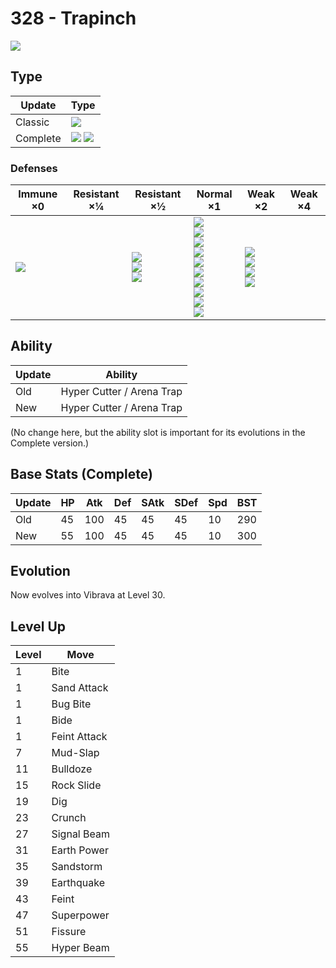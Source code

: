 # 328 - Trapinch
![][328]

## Type

Update   | Type
---      | ---
Classic  | ![][ground]
Complete | ![][bug]  ![][ground]

### Defenses

Immune ×0         | Resistant ×¼ | Resistant ×½                                    | Normal ×1                                                                                                                                    | Weak ×2                                                | Weak ×4
---               | ---          | ---                                             | ---                                                                                                                                          | ---                                                    | ---
![][electric]<br> | &nbsp;       | ![][fighting]<br>![][poison]<br>![][ground]<br> | ![][normal]<br>![][rock]<br>![][bug]<br>![][ghost]<br>![][steel]<br>![][grass]<br>![][psychic]<br>![][dragon]<br>![][dark]<br>![][fairy]<br> | ![][flying]<br>![][fire]<br>![][water]<br>![][ice]<br> | &nbsp;

## Ability

Update | Ability
---    | ---
Old    | Hyper Cutter / Arena Trap
New    | Hyper Cutter / Arena Trap

(No change here, but the ability slot is important for its evolutions in the Complete version.)

## Base Stats (Complete)

Update | HP  | Atk | Def | SAtk | SDef | Spd | BST
---    | --- | --- | --- | ---  | ---  | --- | ---
Old    | 45  | 100 | 45  | 45   | 45   | 10  | 290
New    | 55  | 100 | 45  | 45   | 45   | 10  | 300

## Evolution
Now evolves into Vibrava at Level 30.

## Level Up

Level | Move
---   | ---
1     | Bite
1     | Sand Attack
1     | Bug Bite
1     | Bide
1     | Feint Attack
7     | Mud-Slap
11    | Bulldoze
15    | Rock Slide
19    | Dig
23    | Crunch
27    | Signal Beam
31    | Earth Power
35    | Sandstorm
39    | Earthquake
43    | Feint
47    | Superpower
51    | Fissure
55    | Hyper Beam

[328]: ../img/pokemon/328.png
[normal]: ../img/types/normal.png
[fire]: ../img/types/fire.png
[fighting]: ../img/types/fighting.png
[water]: ../img/types/water.png
[flying]: ../img/types/flying.png
[grass]: ../img/types/grass.png
[poison]: ../img/types/poison.png
[electric]: ../img/types/electric.png
[ground]: ../img/types/ground.png
[psychic]: ../img/types/psychic.png
[rock]: ../img/types/rock.png
[ice]: ../img/types/ice.png
[bug]: ../img/types/bug.png
[dragon]: ../img/types/dragon.png
[ghost]: ../img/types/ghost.png
[dark]: ../img/types/dark.png
[steel]: ../img/types/steel.png
[fairy]: ../img/types/fairy.png
